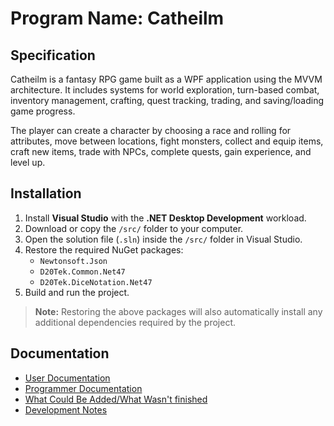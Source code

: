 # Program Name: Catheilm

## Specification

Catheilm is a fantasy RPG game built as a WPF application using the MVVM architecture. It includes systems for world exploration, turn-based combat, inventory management, crafting, quest tracking, trading, and saving/loading game progress.

The player can create a character by choosing a race and rolling for attributes, move between locations, fight monsters, collect and equip items, craft new items, trade with NPCs, complete quests, gain experience, and level up.

## Installation

1. Install **Visual Studio** with the **.NET Desktop Development** workload.
2. Download or copy the `/src/` folder to your computer.
3. Open the solution file (`.sln`) inside the `/src/` folder in Visual Studio.
4. Restore the required NuGet packages:
   - `Newtonsoft.Json`
   - `D20Tek.Common.Net47`
   - `D20Tek.DiceNotation.Net47`
5. Build and run the project.

> **Note:** Restoring the above packages will also automatically install any additional dependencies required by the project.

## Documentation

* [User Documentation](docs/user.md)
* [Programmer Documentation](docs/programmer.md)
* [What Could Be Added/What Wasn't finished](docs/unfinished.md)
* [Development Notes](docs/developmentNotes.md)
